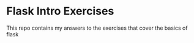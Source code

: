 # Flask Intro Exercises
This repo contains my answers to the exercises that cover the basics of flask
